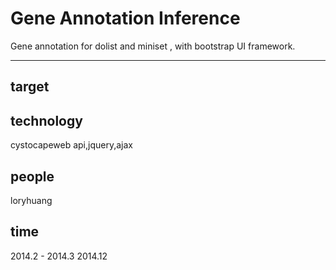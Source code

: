 Gene Annotation Inference
==

Gene annotation for dolist and miniset , with bootstrap UI framework.

---
## target
 

## technology

cystocapeweb api,jquery,ajax

## people

loryhuang

## time

2014.2 - 2014.3
2014.12
